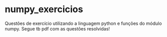 # numpy_exercicios
Questões de exercício utilizando a linguagem python e funções do módulo numpy. Segue tb pdf com as questões resolvidas! 
